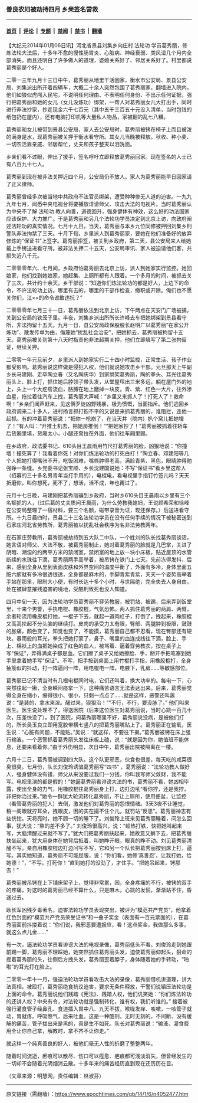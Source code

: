 ### 善良农妇被劫持四月 乡亲签名营救

---

#### [首页](../../../..?n4052477) &nbsp;|&nbsp; [评论](../../../../../epoch-comment?n4052477) &nbsp;|&nbsp; [专题](../../../../../epoch-special?n4052477) &nbsp;|&nbsp; [禁闻](../../../../../epoch-news?n4052477) &nbsp;|&nbsp; [禁书](../../../../../books?n4052477) &nbsp;|&nbsp; [翻墙](https://github.com/gfw-breaker/nogfw/blob/master/README.md?n4052477)


<div class="post_content" id="artbody" itemprop="articleBody">
 <!-- article content begin -->
 <p>
  【大纪元2014年01月06日讯】河北省景县刘集乡向庄村
  <ok href="https://www.epochtimes.com/gb/tag/%E6%B3%95%E8%BD%AE%E5%8A%9F.html">
   法轮功
  </ok>
  学员葛秀丽，修炼法轮大法后，十多年不愈的慢性肠胃炎、心脏病、神经衰弱、类风湿几个月内全部消失，而且还明白了许多做人的道理，婆媳关系好了、邻居关系好了。村里都说葛秀丽是个好人。
 </p>
 <p>
  二零一三年九月十三日中午，葛秀丽从地里干活回家，衡水市公安局、景县公安局、刘集派出所开着四辆车，大概二十余人突然包围了葛秀丽家，翻墙进入院内，他们如狼似虎闯入民宅，不说明任何理由、不表明任何身份、不出示任何证据，强行把葛秀丽和她的女儿（女儿没炼功）绑架，一帮人对葛秀丽女儿大打出手，同时进行非法抄家，抄走现金六千七百元（其中五千三百五十元没入清单，当时包钱的纸包扔在屋内），还有电脑打印机等大量私人物品，家被翻的乱七八糟。
 </p>
 <p>
  葛秀丽和女儿被带到景县公安局，家人去公安局时，葛秀丽被铐在椅子上而且被泼的满身是水，现葛秀丽被关押于衡水看守所。其女儿当晚被释放。秋收、种小麦、一切农活靠亲戚、邻居帮忙，丈夫和孩子整天以泪洗面。
 </p>
 <p>
  乡亲们看不过眼，伸出了援手，签名呼吁立即释放葛秀丽回家。现在签名的人士已有八百九十七人。
 </p>
 <p>
  葛秀丽到现在被非法关押近四个月，公安局仍不放人。家人为葛秀丽能早日回家请了正义律师。
 </p>
 <p>
  葛秀丽曾经多次被当地中共政府不法官员绑架，遭受种种惨无人道的迫害。一九九九年七月，闻悉中央电视台将要播放诽谤师父、攻击大法的电视片。当时葛秀丽认为中央不了解
  <ok href="https://www.epochtimes.com/gb/tag/%E6%B3%95%E8%BD%AE%E5%8A%9F.html">
   法轮功
  </ok>
  教人向善，道德回升，强身健体有神效，这么好的功法国家应该保护、大力推广。于是葛秀丽和另几个法轮功学员决定到北京上访，向政府阐述法轮功的真实情况。七月十九日，当天，葛秀丽与本乡九位同修被押回刘集乡刑警队非法拘禁了三天。十月下旬，乡里派人到葛秀丽家，要她在他们准备好的放弃修炼的“保证书”上签字。葛秀丽拒签，被关到乡政府，第二天，县公安局来人给她戴上手铐送进看守所。被非法关押二十五天，公安局审讯、家人被迫请他们客，共损失近八千元。
 </p>
 <p>
  二零零零年六、七月间，乡政府怕葛秀丽去北京上访，派人到她家实行监控。她回娘家，他们找到她娘家，她赶集、上厕所都有人跟着。一个多月的时间，被抓去关了三次，共计约十余天。乡干部说：“知道你们炼法轮功的都是好人，上边下的命令，不许法轮功上访。哪里有去的，哪里的干部作检查，撤职或开除。俺们也不愿关你们，江××的命令谁敢违抗？”
 </p>
 <p>
  二零零零年七月三十一日，葛秀丽依法到北京上访，下午两点在天安门广场被捕，关到公安局的铁笼子里。半夜，刘集乡派出所所长许峰去车把她绑架到景县看守所，非法拘留十五天。九月一日，县公安局政保股股长赵明广以葛秀丽“在家公开炼功”、散发传单为由，侮蔑她“扰乱社会治安”，把她抓去，葛秀丽被拘留十五天。葛秀丽被关到第十八天时指责他非法超期关押，他们立即填写了第二张拘留证，继续关押。
 </p>
 <p>
  二零零一年元旦前夕，乡里派人到她家实行二十四小时监控，正常生活、孩子作业都受影响。葛秀丽说这样做是侵犯人权，他们就说她攻击乡干部。元旦那天上午副乡长马建刚、走卒陶立春（又名陶庆华）到家绑架葛秀丽，陶的拳头、耳光往葛秀丽头上、脸上打，抓住她后脖领子带头发，从堂屋甩出三米多远，躺在屋门外的地上，头上一个大疙瘩流血，胳膊在地上磨掉一块皮，青、紫、红色一大片，往外渗血星，拖拉着往汽车上拽，葛秀丽大声喊：“乡里又来抓人了！打死人了！救命啊！”乡亲们闻声赶来，见这俩歹徒凶野残暴，极为愤慨，当面指斥。他们逃回乡政府调来二十多人，进村扬言抓打抱不平的又说是来抓葛秀丽的，谁阻拦，连他一起抓。有的冲着葛秀丽说：“把你一枪崩了，在当天井（院内）扒个窝儿把她埋了！”有人叫：“开推土机去，把她房推倒！”“把她家抄了！”葛秀丽被抓着往轿车后货厢里填，货厢太小，小腿还耷拉在外面，他们往车厢里踢。
 </p>
 <p>
  在乡政府，政法委书记、610头目王晨雨用竹尺打葛秀丽的脸，凶狠地说：“你撞墙！撞死算了！我看着你死！对你们炼法轮功的打死白打！”陶立春、邓建阳等几个人把她打得嘴张不开，吃饭困难，嘴唇肿得老高，满脸青紫、黑色，眼睛肿得勉强睁一条缝。乡党委书记张宝顺、乡长沈建国说她：不写“保证书”看乡里这帮人（招募的三十多名男青年当打手用的），电棍电，看电视里手指钉竹签儿吗？天天折磨你，叫你想死，死不了，想活，活不成，年也甭过了。
 </p>
 <p>
  元月十七日晚，马建刚把葛秀丽骗到乡政府，当时乡610头目王晨雨以乡里有三个名额抓的人，（过后葛的丈夫质问王晨雨，为什么劳教我媳妇，王说顾希荣和徐峰在公安局整理了一宿材料，要三个名额，磁带录音为证，现还保存。）后送进看守所。十九日晨四时，景县二十三名法轮功学员在没有任何手续的情况下被秘密送到石家庄河北省劳教所，葛秀丽被以扰乱社会秩序为名非法劳教两年。
 </p>
 <p>
  在石家庄劳教所，葛秀丽被劫持到五大队二中队，一个姓刘的队长找葛秀丽谈话，她言语对师父、大法不敬，被葛秀丽制止，她对着葛秀丽的脸就是几巴掌，关进了阴暗、潮湿的约两平方米的禁闭室，禁闭室的地上放一块小床板，贴近屋顶的水管断续的水珠往下滴，葛秀丽两手高举着，被吊铐在铁门上七天。先前冻得发抖，后来，感到全身从里到表面皮肤和外界空间的温度平衡了，外面有多冷，身体里面五脏六腑就有多冷很透很透，全身都是麻木的，手脚青紫青紫，天天一个姿势高举着手站在那里，限制大小便，有时长达十多个小时，与世隔绝，完全失去人身自由，处在被肆意摧残迫害的境地，受酷刑致死也没人知道。
 </p>
 <p>
  四月中旬一天，因为法轮功学员葛秀丽不穿劳教服，被罚站、被踢，后来弄到饭堂里，十来个男警，手执电棍、橡胶棍，气氛恐怖。两人抓住葛秀丽的两肩、两臂，余者轮流用橡皮棍打她，一棍子下去，就起一道肉杠子，打倒了，拽起来，橡胶棍又高高抡起不分头脑的继续打。皮肉的承受力太有限，臀部、两腿肿到极限，鼓鼓的胀痛，颜色变了，知觉也变了，不能摸，葛秀丽自己都不忍看，现在臀部还有硬块。暴雨般的耳光，拳头把她打蒙了，鼻子、嘴里的血连成线往下滴，脸上、手上、棉袄上的血把她染成了红色的血人，被骂着、逼着穿劳教衣，按在桌子上写“保证”，弄得满桌子都是血。它们擦了桌子又给她擦脸、手，掰开手把笔塞到她手里拿着她手写“保证”。不写，把手按到桌面上用竹棍打手指，用橡胶棍打，全身抽筋似的抖动，打一阵逼问一阵，用电棍电一阵，电腋下，乳房……等敏感部位。
 </p>
 <p>
  葛秀丽已记不清当时有几根电棍同时电，它们还叫着，换大功率的。每电一下，心突然往起一揪，全身瞬间痉挛一下，这种痛苦语言无法表达出来。后来，葛秀丽觉得全身在缩小，缩得很小、很小，只剩一点点了……就是这样，恶警还叫嚣说：“是装的，拿水来泼。醒过来，狠狠治！”“不行，不行，要没脉了。” 他们叫来医生。医生说处理不了，得送医院（后来这位医生对葛秀丽说，当时心跳一百几十次，压差快没了）。到了医院，问葛秀丽哪里不好，葛秀丽说没病，是被他们打的，所长吴玉良立即用宽胶带横七竖八的把葛秀丽嘴贴上了。葛秀丽正在输氧，医生说：“心脏有问题，不能贴。”吴说：“就这样，不要往下揭。”葛秀丽被铐在床上强行输液。一个恶警抓着葛秀丽头发往床板上磕，说：“就是因为你，她值班不能休息，还要来看着你。”由于外伤明显，次日中午，葛秀丽出院被隔离在一楼。
 </p>
 <p>
  六月十二日，葛秀丽被调到四大队。这个队更邪恶，伙食也很差，每天吃的咸菜很臭很臭。七月份，队长刘俊玲诱骗葛秀丽写“四书” ，葛秀丽说：“法轮功教人做好人，强身健体没有错，师父从来没要过我们一分钱，你叫我写师父敛财，我不能写。电视里演的都是假的！”她逼葛秀丽看诽谤大法的书，葛秀丽不看，她凶相毕露，使出全身的力气，用橡胶棍往葛秀丽身上打，边打边吼“看你拧，还是我拧，非把你治过来。”她令一群犹大轮流转化葛秀丽，不让上厕所，使用便盆，让监控（看管葛秀丽的犯人）去倒，激发他们对葛秀丽的怨恨情绪。3天3夜不让睡觉，稍一阁眼就拧耳朵，拽眼皮，困的实在撮不住个儿，就罚站“反思”。葛秀丽神志有些恍惚。天将亮时，她不顾一切的睡下了。刘俊玲上班来见葛秀丽睡着，问怎么回事，犹大说：“熬的差不多了。” 刘俊玲很高兴，说：“趁热打铁，快把她叫起来写，大脑清醒过来就不写了。”犹大们把葛秀丽扶起来，她故意又躺下去，把葛秀丽扶坐起来，犹大用身体在她背后抵着，叫她睁开眼，眼真的睁不动。刘见葛秀丽清醒不写，亲自用橡胶棍边打边问写不写，它和另一个队长把葛秀丽按到床上打，逼写。其实她知道，葛秀丽不可能屈服，说：“你们看，她修‘真善忍’，让我打她，给她德！”，“不写，打死你！”直到她打的没劲了，才住手。“把她吊起来，铐那去！”
 </p>
 <p>
  葛秀丽被吊铐在上下铺床架子上，觉得非常累，困，全身疼痛的不行，被铐的双手的疼痛，对这时的葛秀丽已经不算什么，只是麻木，心跳的发慌，渐渐站不住，昏迷过去。
 </p>
 <p>
  耿长军凶残歹毒著名，迫害法轮功学员表现突出，被评为“模范共产党员”，他拿着红色封面的“模范共产党员荣誉证书”和一叠子奖金（表面有一百元票面的），在葛秀丽面前抖搂着说：“你们说，我邪恶要遭报应，看！这点奖金，我做那么多事，就这么点儿金……”
 </p>
 <p>
  有一次，逼法轮功学员看诽谤大法的电视录像，葛秀丽低头不看，刘俊玲走到她跟前踢一脚，葛秀丽不理睬她，她突然抓住葛秀丽头发，迫使葛秀丽仰起头，狠命的摇着葛秀丽的头，往侧后方拽头发，葛秀丽歪着脖子，身体随着她的手转动，“啪啪”的耳光打在脸上。
 </p>
 <p>
  二零零一年十一月，强迫法轮功学员看攻击大法的录像，葛秀丽借机讲道理，讲大法真相，被殴打，葛秀丽绝食抗议迫害，要求无条件释放，干警们说镇压法轮功是上面的命令。葛秀丽说他们践踏《宪法》、践踏人权，他们讥笑她：“你们炼法轮功的还讲人权？中央有令，对法轮功就是强制转化，谁有权，我们听谁的。” 接着被强行灌食管子经鼻孔、食道插入胃中八、九天不拔，喉咙发痒、咳嗽，一咳管子就动，胃就疼。呼吸憋气，后来吐血。这是一种酷刑，无时无刻的，不间断、没有缓解的痛苦，管子拔出来是黑的，真是生不如死。队长对葛秀丽说：“输液、灌食费用全让你自己拿，解教时，拿不齐不让你走。”
 </p>
 <p>
  就这样一个纯真善良的好人，被他们毫无人性的折磨了整整两年。
 </p>
 <p>
  随着时间流逝，瘀痕可以散尽、伤口可以痊愈、疤痕都可浅淡消失，但曾经发生的一切却不会随着光阴烟消云散。十多年来的痛苦经历直到现在还历历在目。
 </p>
 <p>
  （文章来源：明慧网，责任编辑：林淑芬）
 </p>
 <!-- article content end -->
 <div id="below_article_ad">
 </div>
</div>


---

原文链接（需翻墙）：https://www.epochtimes.com/gb/14/1/6/n4052477.htm